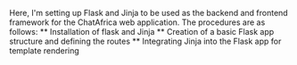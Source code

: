 Here, I'm setting up Flask and Jinja to be used as the backend and frontend framework for the ChatAfrica web application.
The procedures are as follows:
** Installation of flask and Jinja
** Creation of a basic Flask app structure and defining the routes
** Integrating Jinja into the Flask app for template rendering

